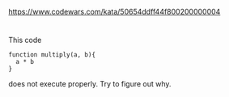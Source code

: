 https://www.codewars.com/kata/50654ddff44f800200000004
#
This code
```
function multiply(a, b){
  a * b
}
```
does not execute properly. Try to figure out why.